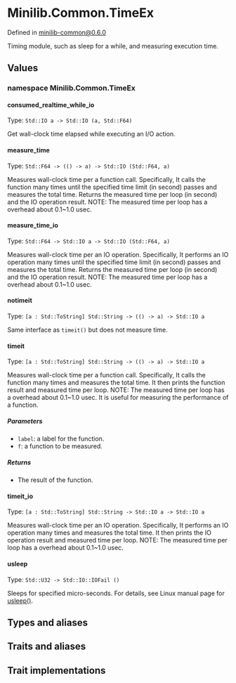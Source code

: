 # Minilib.Common.TimeEx

Defined in minilib-common@0.6.0

Timing module, such as sleep for a while, and measuring execution time.

## Values

### namespace Minilib.Common.TimeEx

#### consumed_realtime_while_io

Type: `Std::IO a -> Std::IO (a, Std::F64)`

Get wall-clock time elapsed while executing an I/O action.

#### measure_time

Type: `Std::F64 -> (() -> a) -> Std::IO (Std::F64, a)`

Measures wall-clock time per a function call.
Specifically, It calls the function many times until the specified time limit (in second) passes
and measures the total time.
Returns the measured time per loop (in second) and the IO operation result.
NOTE: The measured time per loop has a overhead about 0.1~1.0 usec.

#### measure_time_io

Type: `Std::F64 -> Std::IO a -> Std::IO (Std::F64, a)`

Measures wall-clock time per an IO operation.
Specifically, It performs an IO operation many times until the specified time limit (in second) passes
and measures the total time.
Returns the measured time per loop (in second) and the IO operation result.
NOTE: The measured time per loop has a overhead about 0.1~1.0 usec.

#### notimeit

Type: `[a : Std::ToString] Std::String -> (() -> a) -> Std::IO a`

Same interface as `timeit()` but does not measure time.

#### timeit

Type: `[a : Std::ToString] Std::String -> (() -> a) -> Std::IO a`

Measures wall-clock time per a function call.
Specifically, It calls the function many times and measures the total time.
It then prints the function result and measured time per loop.
NOTE: The measured time per loop has a overhead about 0.1~1.0 usec.
It is useful for measuring the performance of a function.

##### Parameters

- `label`: a label for the function.
- `f`: a function to be measured.

##### Returns

- The result of the function.

#### timeit_io

Type: `[a : Std::ToString] Std::String -> Std::IO a -> Std::IO a`

Measures wall-clock time per an IO operation.
Specifically, It performs an IO operation many times and measures the total time.
It then prints the IO operation result and measured time per loop.
NOTE: The measured time per loop has a overhead about 0.1~1.0 usec.

#### usleep

Type: `Std::U32 -> Std::IO::IOFail ()`

Sleeps for specified micro-seconds.
For details, see Linux manual page for [usleep()](https://man7.org/linux/man-pages/man3/usleep.3.html).

## Types and aliases

## Traits and aliases

## Trait implementations